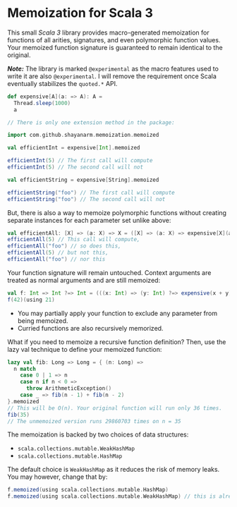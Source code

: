 # Memoization for Scala 3
 
This small *Scala 3* library provides macro-generated memoization for functions of all arities, signatures, and even polymorphic function values. Your memoized function signature is guaranteed to remain identical to the original.

***Note:*** The library is marked ```@experimental``` as the macro features used to write it are also ```@experimental```. I will remove the requirement once Scala eventually stabilizes the `quoted.*` API.
```scala
def expensive[A](a: => A): A =
  Thread.sleep(1000)
  a

// There is only one extension method in the package: 

import com.github.shayanarm.memoization.memoized

val efficientInt = expensive[Int].memoized

efficientInt(5) // The first call will compute  
efficientInt(5) // The second call will not 

val efficientString = expensive[String].memoized

efficientString("foo") // The first call will compute  
efficientString("foo") // The second call will not
```

But, there is also a way to memoize polymorphic functions without creating separate instances for each parameter set unlike above:
```scala
val efficientAll: [X] => (a: X) => X = ([X] => (a: X) => expensive[X](a)).memoized
efficientAll(5) // This call will compute,
efficientAll("foo") // so does this,
efficientAll(5) // but not this,
efficientAll("foo") // nor this
```
Your function signature will remain untouched. Context arguments are treated as normal arguments and are still memoized:
```scala
val f: Int => Int ?=> Int = (((x: Int) => (y: Int) ?=> expensive(x + y))).memoized
f(42)(using 21)
```
* You may partially apply your function to exclude any parameter from being memoized.
* Curried functions are also recursively memorized.

What if you need to memoize a recursive function definition? Then, use the lazy val technique to define your memoized function:
```scala
lazy val fib: Long => Long = { (n: Long) =>
  n match
    case 0 | 1 => n
    case n if n < 0 =>
      throw ArithmeticException()
    case _ => fib(n - 1) + fib(n - 2)
}.memoized
// This will be O(n). Your original function will run only 36 times. 
fib(35)
// The unmemoized version runs 29860703 times on n = 35
```
The memoization is backed by two choices of data structures: 
* ```scala.collections.mutable.WeakHashMap``` 
* ```scala.collections.mutable.HashMap```

The default choice is ```WeakHashMap``` as it reduces the risk of memory leaks. You may however, change that by:
```scala
f.memoized(using scala.collections.mutable.HashMap)
f.memoized(using scala.collections.mutable.WeakHashMap) // this is already the default if unspecified
```
